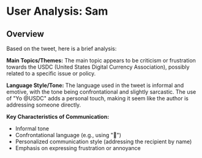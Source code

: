 # User Analysis: Sam

## Overview

Based on the tweet, here is a brief analysis:

**Main Topics/Themes:**
The main topic appears to be criticism or frustration towards the USDC (United States Digital Currency Association), possibly related to a specific issue or policy.

**Language Style/Tone:**
The language used in the tweet is informal and emotive, with the tone being confrontational and slightly sarcastic. The use of "Yo @USDC" adds a personal touch, making it seem like the author is addressing someone directly.

**Key Characteristics of Communication:**

* Informal tone
* Confrontational language (e.g., using "😤")
* Personalized communication style (addressing the recipient by name)
* Emphasis on expressing frustration or annoyance